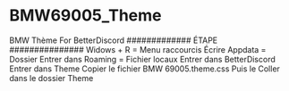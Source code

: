 # BMW69005_Theme
BMW Thème For BetterDiscord
############# ÉTAPE ###############
Widows + R = Menu raccourcis
Écrire Appdata = Dossier
Entrer dans Roaming = Fichier locaux
Entrer dans BetterDiscord
Entrer dans Theme
Copier le fichier BMW 69005.theme.css
Puis le Coller dans le dossier Theme
